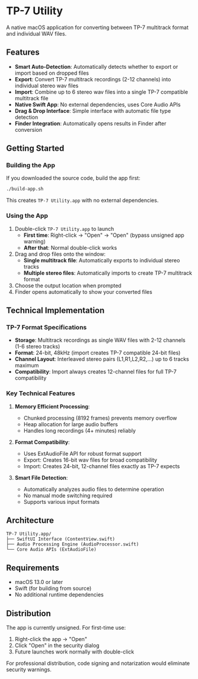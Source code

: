 # TP-7 Utility

A native macOS application for converting between TP-7 multitrack format and individual WAV files.

## Features

- **Smart Auto-Detection**: Automatically detects whether to export or import based on dropped files
- **Export**: Convert TP-7 multitrack recordings (2-12 channels) into individual stereo wav files
- **Import**: Combine up to 6 stereo wav files into a single TP-7 compatible multitrack file
- **Native Swift App**: No external dependencies, uses Core Audio APIs
- **Drag & Drop Interface**: Simple interface with automatic file type detection
- **Finder Integration**: Automatically opens results in Finder after conversion

## Getting Started

### Building the App

If you downloaded the source code, build the app first:

```bash
./build-app.sh
```

This creates `TP-7 Utility.app` with no external dependencies.

### Using the App

1. Double-click `TP-7 Utility.app` to launch
   - **First time**: Right-click → "Open" → "Open" (bypass unsigned app warning)
   - **After that**: Normal double-click works
2. Drag and drop files onto the window:
   - **Single multitrack file**: Automatically exports to individual stereo tracks
   - **Multiple stereo files**: Automatically imports to create TP-7 multitrack format
3. Choose the output location when prompted
4. Finder opens automatically to show your converted files

## Technical Implementation

### TP-7 Format Specifications
- **Storage**: Multitrack recordings as single WAV files with 2-12 channels (1-6 stereo tracks)
- **Format**: 24-bit, 48kHz (import creates TP-7 compatible 24-bit files)
- **Channel Layout**: Interleaved stereo pairs (L1,R1,L2,R2,...) up to 6 tracks maximum
- **Compatibility**: Import always creates 12-channel files for full TP-7 compatibility

### Key Technical Features

1. **Memory Efficient Processing**: 
   - Chunked processing (8192 frames) prevents memory overflow
   - Heap allocation for large audio buffers
   - Handles long recordings (4+ minutes) reliably

2. **Format Compatibility**:
   - Uses ExtAudioFile API for robust format support
   - Export: Creates 16-bit wav files for broad compatibility
   - Import: Creates 24-bit, 12-channel files exactly as TP-7 expects

3. **Smart File Detection**:
   - Automatically analyzes audio files to determine operation
   - No manual mode switching required
   - Supports various input formats

## Architecture

```
TP-7 Utility.app/
├── SwiftUI Interface (ContentView.swift)
├── Audio Processing Engine (AudioProcessor.swift)
└── Core Audio APIs (ExtAudioFile)
```

## Requirements

- macOS 13.0 or later
- Swift (for building from source)
- No additional runtime dependencies

## Distribution

The app is currently unsigned. For first-time use:
1. Right-click the app → "Open" 
2. Click "Open" in the security dialog
3. Future launches work normally with double-click

For professional distribution, code signing and notarization would eliminate security warnings.